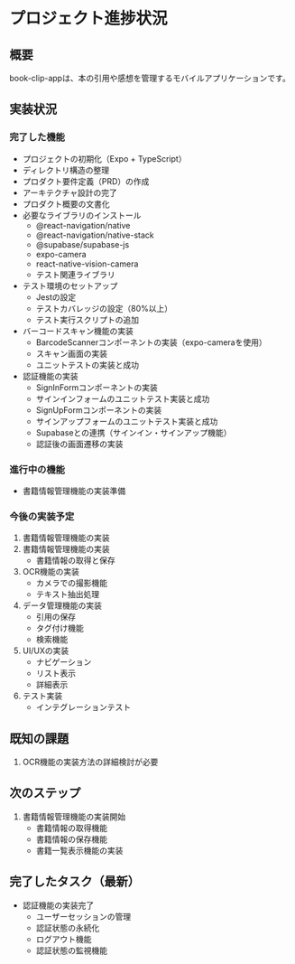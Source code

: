 # プロジェクト進捗状況

## 概要
book-clip-appは、本の引用や感想を管理するモバイルアプリケーションです。

## 実装状況

### 完了した機能
- プロジェクトの初期化（Expo + TypeScript）
- ディレクトリ構造の整理
- プロダクト要件定義（PRD）の作成
- アーキテクチャ設計の完了
- プロダクト概要の文書化
- 必要なライブラリのインストール
  - @react-navigation/native
  - @react-navigation/native-stack
  - @supabase/supabase-js
  - expo-camera
  - react-native-vision-camera
  - テスト関連ライブラリ
- テスト環境のセットアップ
  - Jestの設定
  - テストカバレッジの設定（80%以上）
  - テスト実行スクリプトの追加
- バーコードスキャン機能の実装
  - BarcodeScannerコンポーネントの実装（expo-cameraを使用）
  - スキャン画面の実装
  - ユニットテストの実装と成功
- 認証機能の実装
  - SignInFormコンポーネントの実装
  - サインインフォームのユニットテスト実装と成功
  - SignUpFormコンポーネントの実装
  - サインアップフォームのユニットテスト実装と成功
  - Supabaseとの連携（サインイン・サインアップ機能）
  - 認証後の画面遷移の実装

### 進行中の機能
- 書籍情報管理機能の実装準備

### 今後の実装予定
1. 書籍情報管理機能の実装
2. 書籍情報管理機能の実装
   - 書籍情報の取得と保存
3. OCR機能の実装
   - カメラでの撮影機能
   - テキスト抽出処理
4. データ管理機能の実装
   - 引用の保存
   - タグ付け機能
   - 検索機能
5. UI/UXの実装
   - ナビゲーション
   - リスト表示
   - 詳細表示
6. テスト実装
   - インテグレーションテスト

## 既知の課題
1. OCR機能の実装方法の詳細検討が必要

## 次のステップ
1. 書籍情報管理機能の実装開始
   - 書籍情報の取得機能
   - 書籍情報の保存機能
   - 書籍一覧表示機能の実装

## 完了したタスク（最新）
- 認証機能の実装完了
  - ユーザーセッションの管理
  - 認証状態の永続化
  - ログアウト機能
  - 認証状態の監視機能
